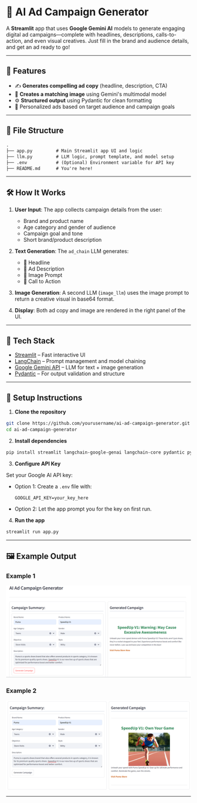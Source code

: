 
# 🧠 AI Ad Campaign Generator

A **Streamlit** app that uses **Google Gemini AI** models to generate engaging digital ad campaigns—complete with headlines, descriptions, calls-to-action, and even visual creatives. Just fill in the brand and audience details, and get an ad ready to go!

---

## 🚀 Features

* ✍️ **Generates compelling ad copy** (headline, description, CTA)
* 🎨 **Creates a matching image** using Gemini's multimodal model
* ⚙️ **Structured output** using Pydantic for clean formatting
* 🎯 Personalized ads based on target audience and campaign goals

---

## 📁 File Structure

```
.
├── app.py         # Main Streamlit app UI and logic
├── llm.py         # LLM logic, prompt template, and model setup
├── .env           # (Optional) Environment variable for API key
├── README.md      # You're here!
```

---

## 🛠️ How It Works

1. **User Input**: The app collects campaign details from the user:

   * Brand and product name
   * Age category and gender of audience
   * Campaign goal and tone
   * Short brand/product description

2. **Text Generation**: The `ad_chain` LLM generates:

   * 🧢 Headline
   * 📄 Ad Description
   * 🎨 Image Prompt
   * 📢 Call to Action

3. **Image Generation**: A second LLM (`image_llm`) uses the image prompt to return a creative visual in base64 format.

4. **Display**: Both ad copy and image are rendered in the right panel of the UI.

---

## 🧪 Tech Stack

* [Streamlit](https://streamlit.io/) – Fast interactive UI
* [LangChain](https://www.langchain.com/) – Prompt management and model chaining
* [Google Gemini API](https://ai.google.dev/) – LLM for text + image generation
* [Pydantic](https://docs.pydantic.dev/) – For output validation and structure

---

## 🔐 Setup Instructions

1. **Clone the repository**

```bash
git clone https://github.com/yourusername/ai-ad-campaign-generator.git
cd ai-ad-campaign-generator
```

2. **Install dependencies**

```bash
pip install streamlit langchain-google-genai langchain-core pydantic python-dotenv
```

3. **Configure API Key**

Set your Google AI API key:

* Option 1: Create a `.env` file with:

  ```
  GOOGLE_API_KEY=your_key_here
  ```

* Option 2: Let the app prompt you for the key on first run.

4. **Run the app**

```bash
streamlit run app.py
```

---

## 🖼️ Example Output

### Example 1
![Campaign Form](images/image1.png)

### Example 2
![Generated Ad](images/image2.png)

---
